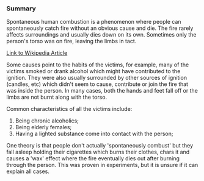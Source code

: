 ### Summary 

Spontaneous human combustion is a phenomenon where people can spontaneously catch fire without an obvious cause and die. The fire rarely affects surroundings and usually dies down on its own. Sometimes only the person's torso was on fire, leaving the limbs in tact.

[Link to Wikipedia Article](https://en.wikipedia.org/wiki/Spontaneous_human_combustion)

Some causes point to the habits of the victims, for example, many of the victims smoked or drank alcohol which might have contributed to the ignition. They were also usually surrounded by other sources of ignition (candles, etc) which didn't seem to cause, contribute or join the fire that was inside the person. In many cases, both the hands and feet fall off or the limbs are not burnt along with the torso. 

Common characteristics of all the victims include:

1. Being chronic alcoholics;
2. Being elderly females;
3. Having a lighted substance come into contact with the person; 

One theory is that people don't actually 'spontaneously combust' but they fall asleep holding their cigarettes which burns their clothes, chars it and causes a 'wax' effect where the fire eventually dies out after burning through the person. This was proven in experiments, but it is unsure if it can explain all cases.